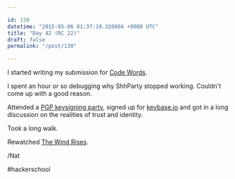 ```yaml
---

id: 130
datetime: "2015-05-06 01:37:19.320866 +0000 UTC"
title: "Day 42 (RC 22)"
draft: false
permalink: "/post/130"

---
```


I started writing my submission for [Code Words](https://codewords.recurse.com/). 

I spent an hour or so debugging why ShhParty stopped working. Couldn't come up with a good reason.

Attended a [PGP keysigning party](https://en.wikipedia.org/wiki/Key_signing_party), signed up for [keybase.io](https://keybase.io/icco) and got in a long discussion on the realities of trust and identity.

Took a long walk.

Rewatched [The Wind Rises](https://en.wikipedia.org/wiki/The_Wind_Rises).

/Nat

#hackerschool

